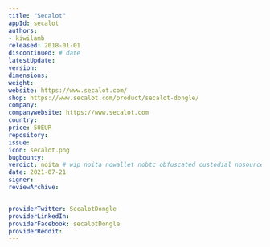 ```yaml
---
title: "Secalot"
appId: secalot
authors:
- kiwilamb
released: 2018-01-01
discontinued: # date
latestUpdate:
version:
dimensions: 
weight: 
website: https://www.secalot.com/
shop: https://www.secalot.com/product/secalot-dongle/
company: 
companywebsite: https://www.secalot.com
country: 
price: 50EUR
repository: 
issue:
icon: secalot.png
bugbounty:
verdict: noita # wip noita nowallet nobtc obfuscated custodial nosource nonverifiable reproducible bounty defunct
date: 2021-07-21
signer:
reviewArchive:


providerTwitter: SecalotDongle
providerLinkedIn: 
providerFacebook: secalotDongle
providerReddit: 
---
```


